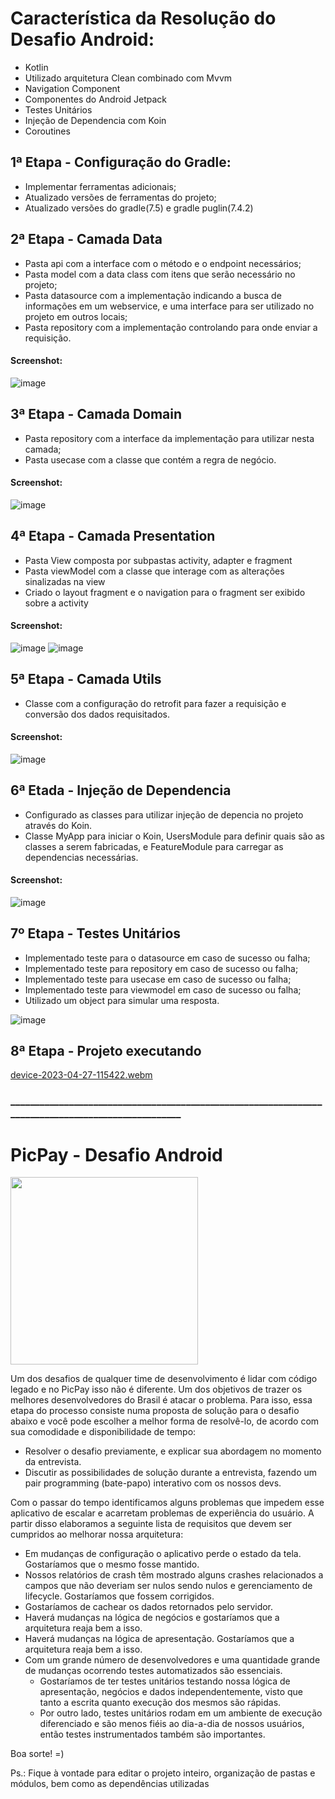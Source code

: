 # Característica da Resolução do Desafio Android:

* Kotlin
* Utilizado arquitetura Clean combinado com Mvvm
* Navigation Component
* Componentes do Android Jetpack
* Testes Unitários
* Injeção de Dependencia com Koin
* Coroutines

## 1ª Etapa - Configuração do Gradle:
* Implementar ferramentas adicionais;
* Atualizado versões de ferramentas do projeto;
* Atualizado versões do gradle(7.5) e gradle puglin(7.4.2)

## 2ª Etapa - Camada Data 
* Pasta api com a interface com o método e o endpoint necessários;
* Pasta model com a data class com itens que serão necessário no projeto;
* Pasta datasource com a implementação indicando a busca de informações em um webservice, e uma interface para ser utilizado no projeto em outros locais;
* Pasta repository com a implementação controlando para onde enviar a requisição. 
#### Screenshot:
![image](https://user-images.githubusercontent.com/85114978/234867828-0fa28fda-45f6-4c8d-8dc1-33bcfb2bbc69.png)

## 3ª Etapa - Camada Domain
* Pasta repository com a interface da implementação para utilizar nesta camada;
* Pasta usecase com a classe que contém a regra de negócio.
#### Screenshot:
![image](https://user-images.githubusercontent.com/85114978/234868876-a90278f4-9fba-4032-bfea-695d28ae5134.png)

## 4ª Etapa - Camada Presentation
* Pasta View composta por subpastas activity, adapter e fragment
* Pasta viewModel com a classe que interage com as alterações sinalizadas na view
* Criado o layout fragment e o navigation para o fragment ser exibido sobre a activity
#### Screenshot:
![image](https://user-images.githubusercontent.com/85114978/234872968-2c6bacd4-9d61-4d5b-8256-26f2e0792851.png)
![image](https://user-images.githubusercontent.com/85114978/234874503-c1d529af-0991-4ddd-9d23-c9fb7ca40c60.png)

## 5ª Etapa - Camada Utils
* Classe com a configuração do retrofit para fazer a requisição e conversão dos dados requisitados.
#### Screenshot:
![image](https://user-images.githubusercontent.com/85114978/234875991-cee8dde1-1209-4de0-9f23-93f5d72b95c7.png)

## 6ª Etada - Injeção de Dependencia
* Configurado as classes para utilizar injeção de depencia no projeto através do Koin.
* Classe MyApp para iniciar o Koin, UsersModule para definir quais são as classes a serem fabricadas, e FeatureModule para carregar as dependencias necessárias.
#### Screenshot:
![image](https://user-images.githubusercontent.com/85114978/234874181-8d290780-e48f-48c9-bc30-7cf1b6bc0c25.png)

## 7º Etapa - Testes Unitários
* Implementado teste para o datasource em caso de sucesso ou falha;
* Implementado teste para repository em caso de sucesso ou falha;
* Implementado teste para usecase em caso de sucesso ou falha;
* Implementado teste para viewmodel em caso de sucesso ou falha;
* Utilizado um object para simular uma resposta.

![image](https://user-images.githubusercontent.com/85114978/234878179-99ed3bd4-8a27-4863-a099-fca279e7b173.png)

## 8ª Etapa - Projeto executando
[device-2023-04-27-115422.webm](https://user-images.githubusercontent.com/85114978/234902257-40367568-572e-4131-84e5-b97b9e05d9db.webm)


### ___________________________________________________________________________________________________

# PicPay - Desafio Android

<img src="https://github.com/mobilepicpay/desafio-android/blob/master/desafio-picpay.gif" width="300"/>

Um dos desafios de qualquer time de desenvolvimento é lidar com código legado e no PicPay isso não é diferente. Um dos objetivos de trazer os melhores desenvolvedores do Brasil é atacar o problema. Para isso, essa etapa do processo consiste numa proposta de solução para o desafio abaixo e você pode escolher a melhor forma de resolvê-lo, de acordo com sua comodidade e disponibilidade de tempo:
- Resolver o desafio previamente, e explicar sua abordagem no momento da entrevista.
- Discutir as possibilidades de solução durante a entrevista, fazendo um pair programming (bate-papo) interativo com os nossos devs.

Com o passar do tempo identificamos alguns problemas que impedem esse aplicativo de escalar e acarretam problemas de experiência do usuário. A partir disso elaboramos a seguinte lista de requisitos que devem ser cumpridos ao melhorar nossa arquitetura:

- Em mudanças de configuração o aplicativo perde o estado da tela. Gostaríamos que o mesmo fosse mantido.
- Nossos relatórios de crash têm mostrado alguns crashes relacionados a campos que não deveriam ser nulos sendo nulos e gerenciamento de lifecycle. Gostaríamos que fossem corrigidos.
- Gostaríamos de cachear os dados retornados pelo servidor.
- Haverá mudanças na lógica de negócios e gostaríamos que a arquitetura reaja bem a isso.
- Haverá mudanças na lógica de apresentação. Gostaríamos que a arquitetura reaja bem a isso.
- Com um grande número de desenvolvedores e uma quantidade grande de mudanças ocorrendo testes automatizados são essenciais.
  - Gostaríamos de ter testes unitários testando nossa lógica de apresentação, negócios e dados independentemente, visto que tanto a escrita quanto execução dos mesmos são rápidas.
  - Por outro lado, testes unitários rodam em um ambiente de execução diferenciado e são menos fiéis ao dia-a-dia de nossos usuários, então testes instrumentados também são importantes.

Boa sorte! =)

Ps.: Fique à vontade para editar o projeto inteiro, organização de pastas e módulos, bem como as dependências utilizadas
